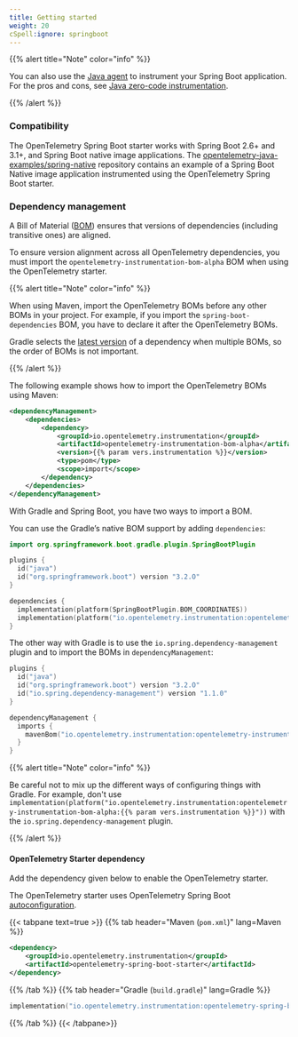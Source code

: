 ```yaml
---
title: Getting started
weight: 20
cSpell:ignore: springboot
---
```


{{% alert title="Note" color="info" %}}

You can also use the [Java agent](../../agent) to instrument your Spring Boot
application. For the pros and cons, see [Java zero-code instrumentation](..).

{{% /alert %}}

### Compatibility

The OpenTelemetry Spring Boot starter works with Spring Boot 2.6+ and 3.1+, and
Spring Boot native image applications. The
[opentelemetry-java-examples/spring-native](https://github.com/open-telemetry/opentelemetry-java-examples/tree/main/spring-native)
repository contains an example of a Spring Boot Native image application
instrumented using the OpenTelemetry Spring Boot starter.

### Dependency management

A Bill of Material
([BOM](https://maven.apache.org/guides/introduction/introduction-to-dependency-mechanism.html#bill-of-materials-bom-poms))
ensures that versions of dependencies (including transitive ones) are aligned.

To ensure version alignment across all OpenTelemetry dependencies, you must
import the `opentelemetry-instrumentation-bom-alpha` BOM when using the OpenTelemetry
starter.

{{% alert title="Note" color="info" %}}

When using Maven, import the OpenTelemetry BOMs before any other BOMs in your
project. For example, if you import the `spring-boot-dependencies` BOM, you have
to declare it after the OpenTelemetry BOMs.

Gradle selects the
[latest version](https://docs.gradle.org/current/userguide/dependency_resolution.html#2_perform_conflict_resolution)
of a dependency when multiple BOMs, so the order of BOMs is not important.

{{% /alert %}}

The following example shows how to import the OpenTelemetry BOMs using Maven:

```xml
<dependencyManagement>
    <dependencies>
        <dependency>
            <groupId>io.opentelemetry.instrumentation</groupId>
            <artifactId>opentelemetry-instrumentation-bom-alpha</artifactId>
            <version>{{% param vers.instrumentation %}}</version>
            <type>pom</type>
            <scope>import</scope>
        </dependency>
    </dependencies>
</dependencyManagement>
```

With Gradle and Spring Boot, you have two ways to import a BOM.

You can use the Gradle’s native BOM support by adding `dependencies`:

```kotlin
import org.springframework.boot.gradle.plugin.SpringBootPlugin

plugins {
  id("java")
  id("org.springframework.boot") version "3.2.O"
}

dependencies {
  implementation(platform(SpringBootPlugin.BOM_COORDINATES))
  implementation(platform("io.opentelemetry.instrumentation:opentelemetry-instrumentation-bom-alpha:{{% param vers.instrumentation %}}"))
}
```

The other way with Gradle is to use the `io.spring.dependency-management` plugin
and to import the BOMs in `dependencyManagement`:

```kotlin
plugins {
  id("java")
  id("org.springframework.boot") version "3.2.O"
  id("io.spring.dependency-management") version "1.1.0"
}

dependencyManagement {
  imports {
    mavenBom("io.opentelemetry.instrumentation:opentelemetry-instrumentation-bom-alpha:{{% param vers.instrumentation %}}")
  }
}
```

{{% alert title="Note" color="info" %}}

Be careful not to mix up the different ways of configuring things with Gradle.
For example, don't use
`implementation(platform("io.opentelemetry.instrumentation:opentelemetry-instrumentation-bom-alpha:{{% param vers.instrumentation %}}"))`
with the `io.spring.dependency-management` plugin.

{{% /alert %}}

#### OpenTelemetry Starter dependency

Add the dependency given below to enable the OpenTelemetry starter.

The OpenTelemetry starter uses OpenTelemetry Spring Boot
[autoconfiguration](https://docs.spring.io/spring-boot/reference/using/auto-configuration.html).

{{< tabpane text=true >}} {{% tab header="Maven (`pom.xml`)" lang=Maven %}}

```xml
<dependency>
    <groupId>io.opentelemetry.instrumentation</groupId>
    <artifactId>opentelemetry-spring-boot-starter</artifactId>
</dependency>
```

{{% /tab %}} {{% tab header="Gradle (`build.gradle`)" lang=Gradle %}}

```kotlin
implementation("io.opentelemetry.instrumentation:opentelemetry-spring-boot-starter")
```

{{% /tab %}} {{< /tabpane>}}
